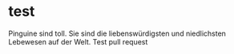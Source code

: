 # test
Pinguine sind toll.
Sie sind die liebenswürdigsten und niedlichsten Lebewesen auf der Welt.
Test pull request
